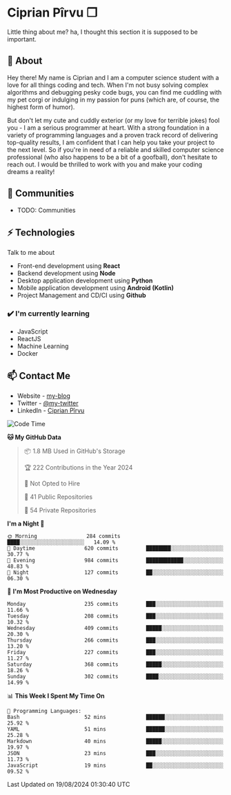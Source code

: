 # Ciprian Pîrvu ❐

Little thing about me? ha, I thought this section it is supposed to be important.

## 🧐 About

Hey there! My name is Ciprian and I am a computer science student with a love for all things coding and tech. When I'm not busy solving complex algorithms and debugging pesky code bugs, you can find me cuddling with my pet corgi or indulging in my passion for puns (which are, of course, the highest form of humor).

But don't let my cute and cuddly exterior (or my love for terrible jokes) fool you - I am a serious programmer at heart. With a strong foundation in a variety of programming languages and a proven track record of delivering top-quality results, I am confident that I can help you take your project to the next level. So if you're in need of a reliable and skilled computer science professional (who also happens to be a bit of a goofball), don't hesitate to reach out. I would be thrilled to work with you and make your coding dreams a reality!

## 👯 Communities

-   TODO: Communities

## ⚡ Technologies

Talk to me about

-   Front-end development using **React**
-   Backend development using **Node**
-   Desktop application development using **Python**
-   Mobile application development using **Android (Kotlin)**
-   Project Management and CD/CI using **Github**

### ✔️ I'm currently learning

-   JavaScript
-   ReactJS
-   Machine Learning
-   Docker

## 📫 Contact Me

-   Website - [my-blog]()
-   Twitter - [@my-twitter]()
-   LinkedIn - [Ciprian Pîrvu](https://www.linkedin.com/in/p%C3%AErvu-ciprian-cristian-4415991b1/)

<!--START_SECTION:waka-->
![Code Time](http://img.shields.io/badge/Code%20Time-2%2C121%20hrs%2035%20mins-blue)

**🐱 My GitHub Data** 

> 📦 1.8 MB Used in GitHub's Storage 
 > 
> 🏆 222 Contributions in the Year 2024
 > 
> 🚫 Not Opted to Hire
 > 
> 📜 41 Public Repositories 
 > 
> 🔑 54 Private Repositories 
 > 
**I'm a Night 🦉** 

```text
🌞 Morning                284 commits         ████░░░░░░░░░░░░░░░░░░░░░   14.09 % 
🌆 Daytime                620 commits         ████████░░░░░░░░░░░░░░░░░   30.77 % 
🌃 Evening                984 commits         ████████████░░░░░░░░░░░░░   48.83 % 
🌙 Night                  127 commits         ██░░░░░░░░░░░░░░░░░░░░░░░   06.30 % 
```
📅 **I'm Most Productive on Wednesday** 

```text
Monday                   235 commits         ███░░░░░░░░░░░░░░░░░░░░░░   11.66 % 
Tuesday                  208 commits         ███░░░░░░░░░░░░░░░░░░░░░░   10.32 % 
Wednesday                409 commits         █████░░░░░░░░░░░░░░░░░░░░   20.30 % 
Thursday                 266 commits         ███░░░░░░░░░░░░░░░░░░░░░░   13.20 % 
Friday                   227 commits         ███░░░░░░░░░░░░░░░░░░░░░░   11.27 % 
Saturday                 368 commits         █████░░░░░░░░░░░░░░░░░░░░   18.26 % 
Sunday                   302 commits         ████░░░░░░░░░░░░░░░░░░░░░   14.99 % 
```


📊 **This Week I Spent My Time On** 

```text
💬 Programming Languages: 
Bash                     52 mins             ██████░░░░░░░░░░░░░░░░░░░   25.92 % 
YAML                     51 mins             ██████░░░░░░░░░░░░░░░░░░░   25.28 % 
Markdown                 40 mins             █████░░░░░░░░░░░░░░░░░░░░   19.97 % 
JSON                     23 mins             ███░░░░░░░░░░░░░░░░░░░░░░   11.73 % 
JavaScript               19 mins             ██░░░░░░░░░░░░░░░░░░░░░░░   09.52 % 
```


 Last Updated on 19/08/2024 01:30:40 UTC
<!--END_SECTION:waka-->
